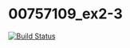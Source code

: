# 00757109_ex2-3

[![Build Status](https://travis-ci.com/willy10155170/00757109_ex2-3.svg?branch=master)](https://travis-ci.com/willy10155170/00757109_ex2-3)
